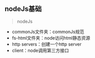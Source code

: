 ## nodeJs基础

> nodeJs

- commonJs文件夹：commonJs规范
- fs-html文件夹：node访问html静态资源
- http servers：创建一个http server
- client：node调用第三方接口












